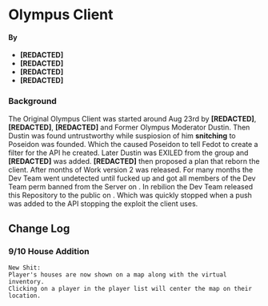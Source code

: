 # Olympus **Client**
#### By
- **[REDACTED]**
- **[REDACTED]**
- **[REDACTED]**
- **[REDACTED]**

### Background
 The Original Olympus Client was started around Aug 23rd by **[REDACTED]**, **[REDACTED]**, **[REDACTED]** and Former Olympus Moderator Dustin. Then Dustin was found untrustworthy while suspiosion of him **snitching** to Poseidon was founded. Which the caused Poseidon to tell Fedot to create a filter for the API he created. Later Dustin was EXILED from the group and **[REDACTED]** was added. **[REDACTED]** then proposed a plan that reborn the client. After months of Work version 2 was  released. For many months the Dev Team went undetected until *<TO BE ADDED>* fucked up and got all members of the Dev Team perm banned from the Server on *<To Be added>*. In rebilion the Dev Team released this Repository to the public on *<To be Added>*. Which was quickly stopped when a push was added to the API stopping the exploit the client uses.
 
 ## Change Log
 
 ### 9/10 **House Addition**
    New Shit:
    Player's houses are now shown on a map along with the virtual inventory.
    Clicking on a player in the player list will center the map on their location.
